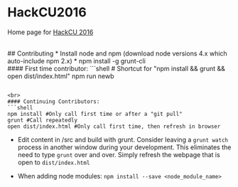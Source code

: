 # HackCU2016
Home page for [HackCU 2016](http://hackcu.org)

<br>
## Contributing
* Install node and npm (download node versions 4.x which auto-include npm 2.x)
* npm install -g grunt-cli

<br>
#### First time contributor:
```shell
# Shortcut for "npm install && grunt && open dist/index.html"
npm run newb

```

<br>
#### Continuing Contributors:
```shell
npm install #Only call first time or after a "git pull"
grunt #Call repeatedly
open dist/index.html #Only call first time, then refresh in browser
```

* Edit content in /src and build with grunt. Consider leaving a `grunt watch` process in another window during your development. This eliminates the need to type `grunt` over and over. Simply refresh the webpage that is open to `dist/index.html`

* When adding node modules: `npm install --save <node_module_name>`
